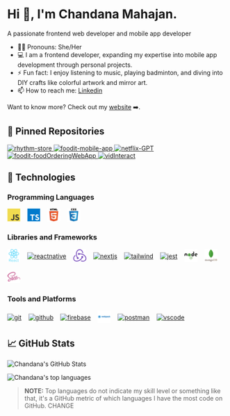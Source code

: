 
# Hi 👋, I'm Chandana Mahajan.
A passionate frontend web developer and mobile app developer

- 👩‍💻 Pronouns: She/Her 
- 💻 I am a frontend developer, expanding my expertise into mobile app development through personal projects.
- ⚡ Fun fact: I enjoy listening to music, playing badminton, and diving into DIY crafts like colorful artwork and mirror art.
- 📫 How to reach me: [Linkedin](linkedin.com/in/chandana-mahajan-509b25186) 

Want to know more? Check out my [website](https://chandanamahajan.netlify.app/) ➡️.

## 📌 Pinned Repositories

<div>
  <a href="https://github.com/chandana105/rhythm-store" target="_blank">
     <img src="https://github-readme-stats.vercel.app/api/pin/?username=chandana105&repo=rhythm-store&theme=dracula" alt="rhythm-store" />
   </a>  
   <a href="https://github.com/chandana105/foodit-mobile-app" target="_blank">
     <img src="https://github-readme-stats.vercel.app/api/pin/?username=chandana105&repo=foodit-mobile-app&theme=dracula" alt="foodit-mobile-app" />
   </a>  
  <a href="https://github.com/chandana105/netflix-GPT" target="_blank">
  <img src="https://github-readme-stats.vercel.app/api/pin/?username=chandana105&repo=netflix-GPT&theme=dracula" alt="netflix-GPT" />
</a>
     <a href="https://github.com/chandana105/foodit-foodOrderingWebApp" target="_blank">
     <img src="https://github-readme-stats.vercel.app/api/pin/?username=chandana105&repo=foodit-foodOrderingWebApp&theme=dracula" alt="foodit-foodOrderingWebApp" />
   </a>  
  <a href="https://github.com/chandana105/vidInteract" target="_blank">
  <img src="https://github-readme-stats.vercel.app/api/pin/?username=chandana105&repo=vidInteract&theme=dracula" alt="vidInteract" />
</a>

</div>


## 🧰 Technologies

<!-- Programming Languages -->
### Programming Languages
<div style="display: flex; flex-wrap: wrap; gap: 16px; align-items: center;">
  <span style="display: flex; align-items: center;">
    <a href="https://developer.mozilla.org/en-US/docs/Web/JavaScript" target="_blank" rel="noreferrer" > 
      <img src="https://raw.githubusercontent.com/devicons/devicon/master/icons/javascript/javascript-original.svg" alt="javascript" width="30" height="30"/>
    </a>
  </span>
  <span style="display: flex; align-items: center;">
    <a href="https://www.typescriptlang.org/" target="_blank" rel="noreferrer"> 
      <img src="https://raw.githubusercontent.com/devicons/devicon/master/icons/typescript/typescript-original.svg" alt="typescript" width="30" height="30"/> 
    </a> 
  </span>
  <span style="display: flex; align-items: center;">
    <a href="https://developer.mozilla.org/en-US/docs/Glossary/HTML5" target="_blank" rel="noreferrer"> 
      <img src="https://raw.githubusercontent.com/devicons/devicon/master/icons/html5/html5-original-wordmark.svg" alt="html5" width="30" height="30"/> 
    </a> 
  </span>
  <span style="display: flex; align-items: center;">
    <a href="https://www.w3schools.com/css/" target="_blank" rel="noreferrer"> 
      <img src="https://raw.githubusercontent.com/devicons/devicon/master/icons/css3/css3-original-wordmark.svg" alt="css3" width="30" height="30"/> 
    </a> 
  </span>
</div>

<!-- Languages and Frameworks -->
### Libraries and Frameworks
<div style="display: flex; align-items: center; flex-wrap: wrap; gap: 16px;">
  <span style="display: flex; align-items: center;">
    <a href="https://reactjs.org/" target="_blank" rel="noreferrer"> 
      <img src="https://raw.githubusercontent.com/devicons/devicon/master/icons/react/react-original-wordmark.svg" alt="react" width="30" height="30"/> 
    </a> 
  </span>
  <span style="display: flex; align-items: center;">
    <a href="https://reactnative.dev/" target="_blank" rel="noreferrer"> 
      <img src="https://reactnative.dev/img/header_logo.svg" alt="reactnative" width="30" height="30"/> 
    </a> 
  </span>
  <span style="display: flex; align-items: center;">
    <a href="https://redux.js.org" target="_blank" rel="noreferrer"> 
      <img src="https://raw.githubusercontent.com/devicons/devicon/master/icons/redux/redux-original.svg" alt="redux" width="30" height="30"/> 
    </a> 
  </span>
  <span style="display: flex; align-items: center;">
    <a href="https://nextjs.org/" target="_blank" rel="noreferrer"> 
      <img src="https://img.shields.io/badge/-NEXTJS-black?style=flat-square&logo=nextjs" alt="nextjs" width="30" height="30"/> 
    </a>
  </span>
  <span style="display: flex; align-items: center;">
    <a href="https://tailwindcss.com/" target="_blank" rel="noreferrer"> 
      <img src="https://www.vectorlogo.zone/logos/tailwindcss/tailwindcss-icon.svg" alt="tailwind" width="30" height="30"/> 
    </a>
  </span>
  <span style="display: flex; align-items: center;">
    <a href="https://jestjs.io" target="_blank" rel="noreferrer"> 
      <img src="https://www.vectorlogo.zone/logos/jestjsio/jestjsio-icon.svg" alt="jest" width="30" height="30"/> 
    </a> 
  </span>
  <span style="display: flex; align-items: center;">
    <a href="https://nodejs.org" target="_blank" rel="noreferrer"> 
      <img src="https://raw.githubusercontent.com/devicons/devicon/master/icons/nodejs/nodejs-original-wordmark.svg" alt="nodejs" width="30" height="30"/> 
    </a> 
  </span>
  <span style="display: flex; align-items: center;">
    <a href="https://www.mongodb.com/" target="_blank" rel="noreferrer"> 
      <img src="https://raw.githubusercontent.com/devicons/devicon/master/icons/mongodb/mongodb-original-wordmark.svg" alt="mongodb" width="30" height="30"/> 
    </a> 
  </span>
  <span style="display: flex; align-items: center;">
    <a href="https://sass-lang.com" target="_blank" rel="noreferrer"> 
      <img src="https://raw.githubusercontent.com/devicons/devicon/master/icons/sass/sass-original.svg" alt="sass" width="30" height="30"/> 
    </a> 
  </span>
</div>

<!-- Tools and Platforms -->
### Tools and Platforms
<div style="display: flex; align-items: center; flex-wrap: wrap; gap: 16px;">
  <span style="display: flex; align-items: center;">
    <a href="https://git-scm.com/" target="_blank" rel="noreferrer"> 
      <img src="https://www.vectorlogo.zone/logos/git-scm/git-scm-icon.svg" alt="git" width="30" height="30"/> 
    </a> 
  </span>
  <span style="display: flex; align-items: center;">
    <a href="https://github.com/" target="_blank" rel="noreferrer"> 
      <img src="https://github.githubassets.com/images/modules/logos_page/GitHub-Mark.png" alt="github" width="30" height="30"/> 
    </a> 
  </span>
  <span style="display: flex; align-items: center;">
    <a href="https://firebase.google.com/" target="_blank" rel="noreferrer"> 
      <img src="https://www.vectorlogo.zone/logos/firebase/firebase-icon.svg" alt="firebase" width="30" height="30"/> 
    </a> 
  </span>
  <span style="display: flex; align-items: center;">
    <a href="https://webpack.js.org" target="_blank" rel="noreferrer"> 
      <img src="https://raw.githubusercontent.com/devicons/devicon/d00d0969292a6569d45b06d3f350f463a0107b0d/icons/webpack/webpack-original-wordmark.svg" alt="webpack" width="30" height="30"/> 
    </a> 
  </span>
  <span style="display: flex; align-items: center;">
    <a href="https://postman.com" target="_blank" rel="noreferrer"> 
      <img src="https://www.vectorlogo.zone/logos/getpostman/getpostman-icon.svg" alt="postman" width="30" height="30"/> 
    </a> 
  </span>
  <span style="display: flex; align-items: center;">
    <a href="https://code.visualstudio.com/" target="_blank" rel="noreferrer"> 
      <img src="https://code.visualstudio.com/favicon.ico" alt="vscode" width="30" height="30"/> 
    </a> 
  </span>
</div>




## 📈 GitHub Stats

![Chandana's GitHub Stats](https://github-readme-stats.vercel.app/api?username=chandana105&show_icons=true&theme=dracula)

![Chandana's top languages](https://github-readme-stats.vercel.app/api/top-langs/?username=chandana105&layout=compact&theme=dracula)

> **NOTE:** Top languages do not indicate my skill level or something like that, it's a GitHub metric of which languages I have the most code on GitHub. CHANGE





